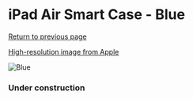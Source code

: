 # iPad Air Smart Case - Blue

[Return to previous page](/ipad_air)

[High-resolution image from Apple](https://store.storeimages.cdn-apple.com/8756/as-images.apple.com/is/MF050?wid=4500&hei=4500&fmt=png)

<div style="width: 384px"><img src="/everyphone/MF050.png" alt="Blue"></div>

### Under construction
